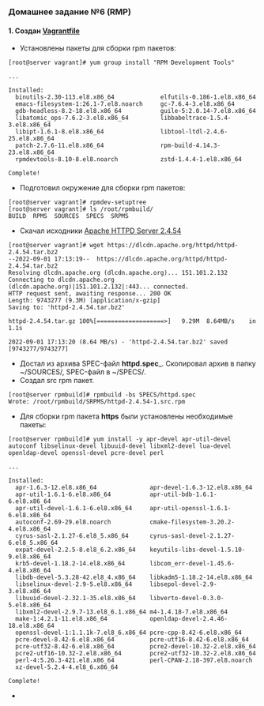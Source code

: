 ### Домашнее задание №6 (RMP)
#### 1. Создан [Vagrantfile](https://github.com/uNkindy/Otus_Unit_6_RPM/blob/main/Vagrantfile)
* Установлены пакеты для сборки rpm пакетов:
```console
[root@server vagrant]# yum group install "RPM Development Tools"

...

Installed:
  binutils-2.30-113.el8.x86_64             elfutils-0.186-1.el8.x86_64         
  emacs-filesystem-1:26.1-7.el8.noarch     gc-7.6.4-3.el8.x86_64               
  gdb-headless-8.2-18.el8.x86_64           guile-5:2.0.14-7.el8.x86_64         
  libatomic_ops-7.6.2-3.el8.x86_64         libbabeltrace-1.5.4-3.el8.x86_64    
  libipt-1.6.1-8.el8.x86_64                libtool-ltdl-2.4.6-25.el8.x86_64    
  patch-2.7.6-11.el8.x86_64                rpm-build-4.14.3-23.el8.x86_64      
  rpmdevtools-8.10-8.el8.noarch            zstd-1.4.4-1.el8.x86_64             

Complete!
```
* Подготовил окружение для сборки rpm пакетов:
```console
[root@server vagrant]# rpmdev-setuptree
[root@server vagrant]# ls /root/rpmbuild/
BUILD  RPMS  SOURCES  SPECS  SRPMS
```
* Скачал исходники [Apache HTTPD Server 2.4.54](https://httpd.apache.org/download.cgi#apache24)
```console
[root@server vagrant]# wget https://dlcdn.apache.org/httpd/httpd-2.4.54.tar.bz2
--2022-09-01 17:13:19--  https://dlcdn.apache.org/httpd/httpd-2.4.54.tar.bz2
Resolving dlcdn.apache.org (dlcdn.apache.org)... 151.101.2.132
Connecting to dlcdn.apache.org (dlcdn.apache.org)|151.101.2.132|:443... connected.
HTTP request sent, awaiting response... 200 OK
Length: 9743277 (9.3M) [application/x-gzip]
Saving to: 'httpd-2.4.54.tar.bz2'

httpd-2.4.54.tar.gz 100%[===================>]   9.29M  8.64MB/s    in 1.1s    

2022-09-01 17:13:20 (8.64 MB/s) - 'httpd-2.4.54.tar.bz2' saved [9743277/9743277]

```
* Достал из архива SPEC-файл __httpd.spec___. Скопировал архив в папку ~/SOURCES/, SPEC-файл в ~/SPECS/.
* Создал src rpm пакет.
```console
[root@server rpmbuild]# rpmbuild -bs SPECS/httpd.spec
Wrote: /root/rpmbuild/SRPMS/httpd-2.4.54-1.src.rpm
```
* Для сборки rpm пакета __https__ были установлены необходимые пакеты:
```console
[root@server rpmbuild]# yum install -y apr-devel apr-util-devel autoconf libselinux-devel libuuid-devel libxml2-devel lua-devel openldap-devel openssl-devel pcre-devel perl

...

Installed:
  apr-1.6.3-12.el8.x86_64               apr-devel-1.6.3-12.el8.x86_64          
  apr-util-1.6.1-6.el8.x86_64           apr-util-bdb-1.6.1-6.el8.x86_64        
  apr-util-devel-1.6.1-6.el8.x86_64     apr-util-openssl-1.6.1-6.el8.x86_64    
  autoconf-2.69-29.el8.noarch           cmake-filesystem-3.20.2-4.el8.x86_64   
  cyrus-sasl-2.1.27-6.el8_5.x86_64      cyrus-sasl-devel-2.1.27-6.el8_5.x86_64 
  expat-devel-2.2.5-8.el8_6.2.x86_64    keyutils-libs-devel-1.5.10-9.el8.x86_64
  krb5-devel-1.18.2-14.el8.x86_64       libcom_err-devel-1.45.6-4.el8.x86_64   
  libdb-devel-5.3.28-42.el8_4.x86_64    libkadm5-1.18.2-14.el8.x86_64          
  libselinux-devel-2.9-5.el8.x86_64     libsepol-devel-2.9-3.el8.x86_64        
  libuuid-devel-2.32.1-35.el8.x86_64    libverto-devel-0.3.0-5.el8.x86_64      
  libxml2-devel-2.9.7-13.el8_6.1.x86_64 m4-1.4.18-7.el8.x86_64                 
  make-1:4.2.1-11.el8.x86_64            openldap-devel-2.4.46-18.el8.x86_64    
  openssl-devel-1:1.1.1k-7.el8_6.x86_64 pcre-cpp-8.42-6.el8.x86_64             
  pcre-devel-8.42-6.el8.x86_64          pcre-utf16-8.42-6.el8.x86_64           
  pcre-utf32-8.42-6.el8.x86_64          pcre2-devel-10.32-2.el8.x86_64         
  pcre2-utf16-10.32-2.el8.x86_64        pcre2-utf32-10.32-2.el8.x86_64         
  perl-4:5.26.3-421.el8.x86_64          perl-CPAN-2.18-397.el8.noarch          
  xz-devel-5.2.4-4.el8_6.x86_64        

Complete!
```
* 

